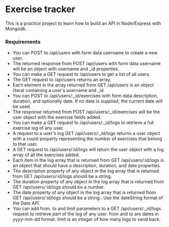 # Exercise tracker

This is a practice project to learn how to build an API in Node/Express with Mongodb.

### Requirements

- You can POST to /api/users with form data username to create a new user.
- The returned response from POST /api/users with form data username will be an object with username and _id properties.
- You can make a GET request to /api/users to get a list of all users.
- The GET request to /api/users returns an array.
- Each element in the array returned from GET /api/users is an object literal containing a user's username and _id.
- You can POST to /api/users/:_id/exercises with form data description, duration, and optionally date. If no date is supplied, the current date will be used.
- The response returned from POST /api/users/:_id/exercises will be the user object with the exercise fields added.
- You can make a GET request to /api/users/:_id/logs to retrieve a full exercise log of any user.
- A request to a user's log GET /api/users/:_id/logs returns a user object with a count property representing the number of exercises that belong to that user.
- A GET request to /api/users/:id/logs will return the user object with a log array of all the exercises added.
- Each item in the log array that is returned from GET /api/users/:id/logs is an object that should have a description, duration, and date properties.
- The description property of any object in the log array that is returned from GET /api/users/:id/logs should be a string.
- The duration property of any object in the log array that is returned from GET /api/users/:id/logs should be a number.
- The date property of any object in the log array that is returned from GET /api/users/:id/logs should be a string.. Use the dateString format of the Date API.
- You can add from, to and limit parameters to a GET /api/users/:_id/logs request to retrieve part of the log of any user. from and to are dates in yyyy-mm-dd format. limit is an integer of how many logs to send back.